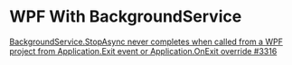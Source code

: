 # WPF With BackgroundService
[BackgroundService.StopAsync never completes when called from a WPF project from Application.Exit event or Application.OnExit override #3316](https://github.com/dotnet/extensions/issues/3316)

